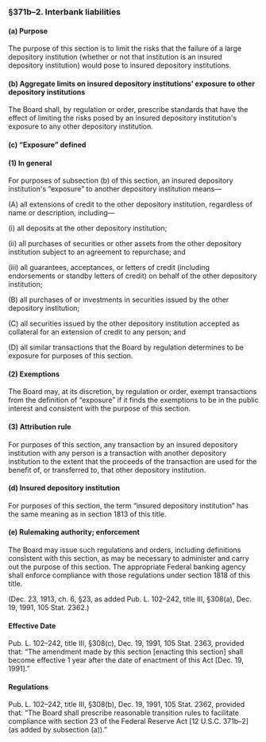 ### §371b–2. Interbank liabilities ###

#### (a) Purpose ####

The purpose of this section is to limit the risks that the failure of a large depository institution (whether or not that institution is an insured depository institution) would pose to insured depository institutions.

#### (b) Aggregate limits on insured depository institutions’ exposure to other depository institutions ####

The Board shall, by regulation or order, prescribe standards that have the effect of limiting the risks posed by an insured depository institution's exposure to any other depository institution.

#### (c) “Exposure” defined ####

#### (1) In general ####

For purposes of subsection (b) of this section, an insured depository institution's “exposure” to another depository institution means—

(A) all extensions of credit to the other depository institution, regardless of name or description, including—

(i) all deposits at the other depository institution;

(ii) all purchases of securities or other assets from the other depository institution subject to an agreement to repurchase; and

(iii) all guarantees, acceptances, or letters of credit (including endorsements or standby letters of credit) on behalf of the other depository institution;

(B) all purchases of or investments in securities issued by the other depository institution;

(C) all securities issued by the other depository institution accepted as collateral for an extension of credit to any person; and

(D) all similar transactions that the Board by regulation determines to be exposure for purposes of this section.

#### (2) Exemptions ####

The Board may, at its discretion, by regulation or order, exempt transactions from the definition of “exposure” if it finds the exemptions to be in the public interest and consistent with the purpose of this section.

#### (3) Attribution rule ####

For purposes of this section, any transaction by an insured depository institution with any person is a transaction with another depository institution to the extent that the proceeds of the transaction are used for the benefit of, or transferred to, that other depository institution.

#### (d) Insured depository institution ####

For purposes of this section, the term “insured depository institution” has the same meaning as in section 1813 of this title.

#### (e) Rulemaking authority; enforcement ####

The Board may issue such regulations and orders, including definitions consistent with this section, as may be necessary to administer and carry out the purpose of this section. The appropriate Federal banking agency shall enforce compliance with those regulations under section 1818 of this title.

(Dec. 23, 1913, ch. 6, §23, as added Pub. L. 102–242, title III, §308(a), Dec. 19, 1991, 105 Stat. 2362.)

#### Effective Date ####

Pub. L. 102–242, title III, §308(c), Dec. 19, 1991, 105 Stat. 2363, provided that: “The amendment made by this section [enacting this section] shall become effective 1 year after the date of enactment of this Act [Dec. 19, 1991].”

#### Regulations ####

Pub. L. 102–242, title III, §308(b), Dec. 19, 1991, 105 Stat. 2362, provided that: “The Board shall prescribe reasonable transition rules to facilitate compliance with section 23 of the Federal Reserve Act [12 U.S.C. 371b–2] (as added by subsection (a)).”